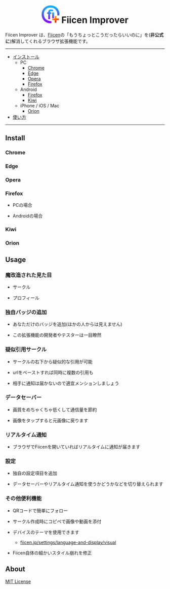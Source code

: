 <h1 align="center">
<img src="src/images/logo.svg" style="width: 2em; height: 2em;">
Fiicen Improver
</h1>

Fiicen Improver は、[Fiicen](https://fiicen.jp/)の「もうちょっとこうだったらいいのに」を(**非公式に**)解消してくれるブラウザ拡張機能です。

***

* [インストール](#インストール)
  * PC
    * [Chrome](#chrome)
    * [Edge](#edge)
    * [Opera](#opera)
    * [Firefox](#firefox)
  * Android
    * [Firefox](#firefox)
    * [Kiwi](#kiwi)
  * iPhone / iOS / Mac
    * [Orion](#orion)
* [使い方](#usage)

***

## Install

### Chrome

### Edge

### Opera

### Firefox

* PCの場合

* Androidの場合

### Kiwi

### Orion

## Usage

### 魔改造された見た目

* サークル

* プロフィール

### 独自バッジの追加

* あなただけのバッジを追加(ほかの人からは見えません)

* この拡張機能の開発者やテスターは一目瞭然

### 疑似引用サークル

* サークルの右下から疑似的な引用が可能

* urlをペーストすれば同時に複数の引用も

* 相手に通知は届かないので適宜メンションしましょう

### データセーバー

* 画質をめちゃくちゃ低くして通信量を節約

* 画像をタップすると元画像に戻ります

### リアルタイム通知

* ブラウザでFiicenを開いていればリアルタイムに通知が届きます

### 設定

* 独自の設定項目を追加

* データセーバーやリアルタイム通知を使うかどうかなどを切り替えられます

### その他便利機能

* QRコードで簡単にフォロー

* サークル作成時にコピペで画像や動画を添付

* デバイスのテーマを使用できます
  * [fiicen.jp/settings/language-and-display/visual](https://fiicen.jp/settings/language-and-display/visual)

* Fiicen自体の細かいスタイル崩れを修正

## About

[MIT License](License)
